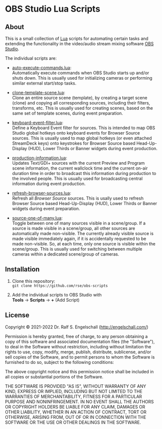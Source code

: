 
OBS Studio Lua Scripts
======================

About
-----

This is a small collection of [Lua](http://www.lua.org/)
scripts for automating certain tasks and extending the
functionality in the video/audio stream mixing software [OBS
Studio](https://obsproject.com/).

The individual scripts are:

- [auto-execute-commands.lua](auto-execute-commands.lua):<br/>
  Automatically execute commands when OBS Studio starts up and/or
  shuts down. This is usually used for initializing cameras or
  performing similar external start/stop tasks.

- [clone-template-scene.lua](clone-template-scene.lua):<br/>
  Clone an entire source scene (template), by creating a target scene
  (clone) and copying all corresponding sources, including their
  filters, transforms, etc. This is usually used for creating scenes,
  based on the same set of template scenes, during event preparation.

- [keyboard-event-filter.lua](keyboard-event-filter.lua):<br/>
  Define a Keyboard Event filter for sources. This is intended to
  map OBS Studio global hotkeys onto keyboard events for Browser
  Source sources. This is usually used to map global hotkeys (or even
  attached StreamDeck keys) onto keystrokes for Browser Source based
  Head-Up-Display (HUD), Lower Thirds or Banner widgets during event
  production.

- [production-information.lua](production-information.lua):<br/>
  Updates Text/GDI+ sources with the current Preview and Program scene
  information, the current wallclock time and the current on-air
  duration time in order to broadcast this information during production
  to the involved people. This is usually used for broadcasting central
  information during event production.

- [refresh-browser-sources.lua](refresh-browser-sources.lua):<br/>
  Refresh all <i>Browser Source</i> sources. This is usally used to
  refresh Browser Source based Head-Up-Display (HUD), Lower Thirds or
  Banner widgets during event preparation.

- [source-one-of-many.lua](source-one-of-many.lua):<br/>
  Toggle between one of many sources visible in a scene/group. If
  a source is made visible in a scene/group, all other sources are
  automatically made non-visible. The currently already visible source
  is made visible immediately again, if it is accidentally requested
  to be made non-visible. So, at each time, only one source is visible
  within the scene/group. This is usually used for switching between
  multiple cameras within a dedicated scene/group of cameras.

Installation
------------

1. Clone this repository:<br/>
   `git clone https://github.com/rse/obs-scripts`

2. Add the individual scripts to OBS Studio with<br/>
   **Tools** &rarr; **Scripts** &rarr; **+** (Add Script)

License
-------

Copyright &copy; 2021-2022 Dr. Ralf S. Engelschall (http://engelschall.com/)

Permission is hereby granted, free of charge, to any person obtaining
a copy of this software and associated documentation files (the
"Software"), to deal in the Software without restriction, including
without limitation the rights to use, copy, modify, merge, publish,
distribute, sublicense, and/or sell copies of the Software, and to
permit persons to whom the Software is furnished to do so, subject to
the following conditions:

The above copyright notice and this permission notice shall be included
in all copies or substantial portions of the Software.

THE SOFTWARE IS PROVIDED "AS IS", WITHOUT WARRANTY OF ANY KIND,
EXPRESS OR IMPLIED, INCLUDING BUT NOT LIMITED TO THE WARRANTIES OF
MERCHANTABILITY, FITNESS FOR A PARTICULAR PURPOSE AND NONINFRINGEMENT.
IN NO EVENT SHALL THE AUTHORS OR COPYRIGHT HOLDERS BE LIABLE FOR ANY
CLAIM, DAMAGES OR OTHER LIABILITY, WHETHER IN AN ACTION OF CONTRACT,
TORT OR OTHERWISE, ARISING FROM, OUT OF OR IN CONNECTION WITH THE
SOFTWARE OR THE USE OR OTHER DEALINGS IN THE SOFTWARE.

